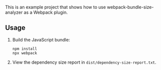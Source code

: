 This is an example project that shows how to use webpack-bundle-size-analyzer
as a Webpack plugin.

## Usage

1. Build the JavaScript bundle:

   ```
   npm install
   npx webpack
   ```

2. View the dependency size report in `dist/dependency-size-report.txt`.

